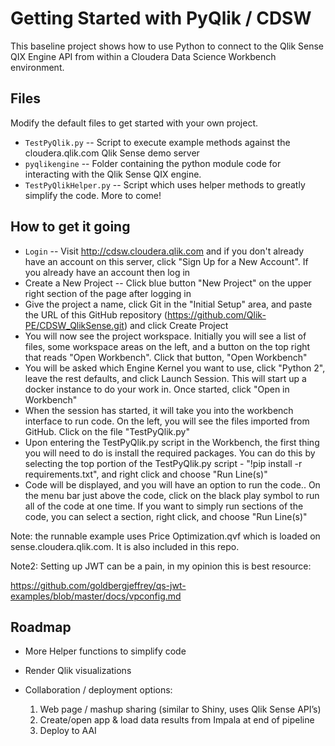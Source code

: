 # Getting Started with PyQlik / CDSW

This baseline project shows how to use Python to connect to the Qlik Sense QIX Engine API from within a Cloudera Data Science Workbench environment.

## Files

Modify the default files to get started with your own project.

* `TestPyQlik.py` -- Script to execute example methods against the cloudera.qlik.com Qlik Sense demo server
* `pyqlikengine` -- Folder containing the python module code for interacting with the Qlik Sense QIX engine. 
* `TestPyQlikHelper.py` -- Script which uses helper methods to greatly simplify the code. More to come!

## How to get it going

* `Login` -- Visit http://cdsw.cloudera.qlik.com and if you don't already have an account on this server, click "Sign Up for a New Account". If you already have an account then log in
* Create a New Project -- Click blue button "New Project" on the upper right section of the page after logging in
* Give the project a name, click Git in the "Initial Setup" area, and paste the URL of this GitHub repository (https://github.com/Qlik-PE/CDSW_QlikSense.git) and click Create Project
* You will now see the project workspace. Initially you will see a list of files, some workspace areas on the left, and a button on the top right that reads "Open Workbench". Click that button, "Open Workbench" 
* You will be asked which Engine Kernel you want to use, click "Python 2", leave the rest defaults, and click Launch Session. This will start up a docker instance to do your work in. Once started, click "Open in Workbench"
* When the session has started, it will take you into the workbench interface to run code. On the left, you will see the files imported from GitHub. Click on the file "TestPyQlik.py"
* Upon entering the TestPyQlik.py script in the Workbench, the first thing you will need to do is install the required packages. You can do this by selecting the top portion of the TestPyQlik.py script - "!pip install -r requirements.txt", and right click and choose "Run Line(s)"
* Code will be displayed, and you will have an option to run the code.. On the menu bar just above the code, click on the black play symbol to run all of the code at one time. If you want to simply run sections of the code, you can select a section, right click, and choose "Run Line(s)"

Note: the runnable example uses Price Optimization.qvf which is loaded on sense.cloudera.qlik.com. It is also included in this repo.

Note2: Setting up JWT can be a pain, in my opinion this is best resource:

https://github.com/goldbergjeffrey/qs-jwt-examples/blob/master/docs/vpconfig.md

## Roadmap

* More Helper functions to simplify code

* Render Qlik visualizations

* Collaboration / deployment options:

    1. Web page / mashup sharing (similar to Shiny, uses Qlik Sense API’s)
    2. Create/open app & load data results from Impala at end of pipeline
    3. Deploy to AAI

